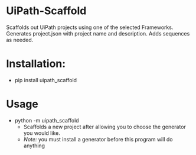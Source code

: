 # UiPath-Scaffold

Scaffolds out UiPath projects using one of the selected Frameworks. 
Generates project.json with project name and description. 
Adds sequences as needed.

# Installation:
* pip install uipath_scaffold

# Usage
* python -m uipath_scaffold
  * Scaffolds a new project after allowing you to choose the generator you would like.
  * *Note:* you must install a generator before this program will do anything
